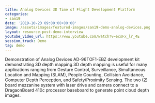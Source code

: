 ```yaml
---
title: Analog Devices 3D Time of Flight Development Platform
categories:
- san19
date: '2019-10-23 09:00:00+00:00'
image: /assets/images/featured-images/san19-demo-analog-devices.png
layout: resource-post-demo-interview
youtube_video_url: https://www.youtube.com/watch?v=ecsFx_lr_4E
session_track: Demo
tag: demo
---
```

Demonstration of Analog Devices AD-96TOF1-EBZ development kit demonstrating 3D depth mapping.3D depth mapping is useful for many applications ranging from Gesture Control, Surveillance, Simultaneous Location and Mapping (SLAM), People Counting, Collision Avoidance, Computer Depth Perception, and Safety/Proximity Sensing. The two (2) board mezzanine system with laser drive and camera connect to a DragaonBoard 410c processor baseboard to generate point cloud depth images.
